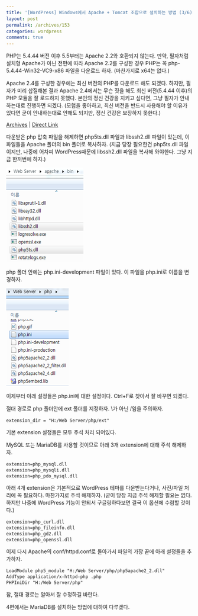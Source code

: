 ```yaml
---
title: '[WordPress] Windows에서 Apache + Tomcat 조합으로 설치하는 방법 (3/6)'
layout: post
permalink: /archives/153
categories: wordpress
comments: true
---
```

PHP는 5.4.44 버전 이후 5.5부터는 Apache 2.2와 호환되지 않는다. 만약, 필자처럼 설치형 Apache가 아닌 전편에 따라 Apache 2.2를 구성한 경우 PHP는 꼭 php-5.4.44-Win32-VC9-x86 파일을 다운로드 하자. (마찬가지로 x64는 없다.)

Apache 2.4를 구성한 경우에는 최신 버전의 PHP를 다운로드 해도 되겠다. 하지만, 필자가 미리 삽질해본 결과 Apache 2.4에서는 무슨 짓을 해도 최신 버전(5.4.44 이후)의 PHP 모듈을 잘 로드하지 못했다. 본인의 정신 건강을 지키고 싶다면, 그냥 필자가 안내하는대로 진행하면 되겠다. (모험을 좋아하고, 최신 버전을 반드시 사용해야 할 이유가 있다면 굳이 안내하는대로 안해도 되지만, 정신 건강은 보장하지 못한다.)

[Archives](http://windows.php.net/downloads/releases/archives/) | [Direct Link](http://windows.php.net/downloads/releases/archives/php-5.4.44-Win32-VC9-x86.zip)

다운받은 php 압축 파일을 해제하면 php5ts.dll 파일과 libssh2.dll 파일이 있는데, 이 파일들을 Apache 폴더의 bin 폴더로 복사하자. (지금 당장 필요한건 php5ts.dll 파일이지만, 나중에 어차피 WordPress때문에 libssh2.dll 파일을 복사해 와야한다. 그냥 지금 한꺼번에 하자.)

![](../assets/archives/153/apache-bin.png)

php 폴더 안에는 php.ini-development 파일이 있다. 이 파일을 php.ini로 이름을 변경하자.

![](../assets/archives/153/php-root.png)

이제부터 아래 설정들은 php.ini에 대한 설정이다. Ctrl+F로 찾아서 잘 바꾸면 되겠다.

절대 경로로 php 폴더안에 ext 폴더를 지정하자. \가 아닌 /임을 주의하자.

```
extension_dir = "H:/Web Server/php/ext"
```

기본 extension 설정들은 모두 주석 처리 되어있다.

MySQL 또는 MariaDB를 사용할 것이므로 아래 3개 extension에 대해 주석 해제하자.

```
extension=php_mysql.dll
extension=php_mysqli.dll
extension=php_pdo_mysql.dll
```

아래 4개 extension은 기본적으로 WordPress 테마를 다운받는다거나, 사진/파일 처리에 꼭 필요하다. 마찬가지로 주석 해제하자. (굳이 당장 지금 주석 해제할 필요는 없다. 하지만 나중에 WordPress 기능이 안되서 구글링하다보면 결국 이 옵션에 수렴할 것이다.)

```
extension=php_curl.dll
extension=php_fileinfo.dll
extension=php_gd2.dll
extension=php_openssl.dll
```

이제 다시 Apache의 conf/httpd.conf로 돌아가서 파일의 가장 끝에 아래 설정들을 추가하자.

```
LoadModule php5_module "H:/Web Server/php/php5apache2_2.dll"
AddType application/x-httpd-php .php
PHPIniDir "H:/Web Server/php"
```

참, 절대 경로는 알아서 잘 수정하길 바란다.

4편에서는 MariaDB를 설치하는 방법에 대하여 다루겠다.
